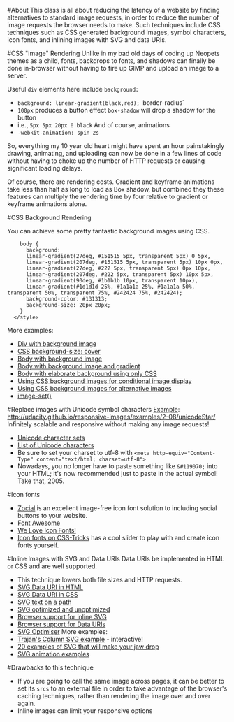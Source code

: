 #About
This class is all about reducing the latency of a website by finding alternatives to standard image requests, in order to reduce the number of image requests the browser needs to make. Such techniques include CSS techniques such as CSS generated background images, symbol characters, icon fonts, and inlining images with SVG and data URIs.

#CSS "Image" Rendering
Unlike in my bad old days of coding up Neopets themes as a child, fonts, backdrops to fonts, and shadows can finally be done in-browser without having to fire up GIMP and upload an image to a server.

Useful `div` elements here include `background:`
* `background: linear-gradient(black,red);
`border-radius`
* `100px` produces a button effect
`box-shadow` will drop a shadow for the button
* i.e., `5px 5px 20px 0 black`
And of course, animations
* `-webkit-animation: spin 2s`

So, everything my 10 year old heart might have spent an hour painstakingly drawing, animating, and uploading can now be done in a few lines of code without having to choke up the number of HTTP requests or causing significant loading delays.

Of course, there are rendering costs. Gradient and keyframe animations take less than half as long to load as Box shadow, but combined they these features can multiply the rendering time by four relative to gradient or keyframe animations alone.

#CSS Background Rendering

You can achieve some pretty fantastic background images using CSS.

[Example]: http://udacity.github.io/responsive-images/examples/2-06/bodyWithElaboratePatternPureCSS/ 

```<style>
    body {
      background:
      linear-gradient(27deg, #151515 5px, transparent 5px) 0 5px,
      linear-gradient(207deg, #151515 5px, transparent 5px) 10px 0px,
      linear-gradient(27deg, #222 5px, transparent 5px) 0px 10px,
      linear-gradient(207deg, #222 5px, transparent 5px) 10px 5px,
      linear-gradient(90deg, #1b1b1b 10px, transparent 10px),
      linear-gradient(#1d1d1d 25%, #1a1a1a 25%, #1a1a1a 50%, transparent 50%, transparent 75%, #242424 75%, #242424);
      background-color: #131313;
      background-size: 20px 20px;
    }
  </style>
  ```

More examples:
* [Div with background image](http://udacity.github.io/responsive-images/examples/2-06/divWithBackgroundImage)
* [CSS background-size: cover](http://udacity.github.io/responsive-images/examples/2-06/backgroundSizeCover)
* [Body with background image](http://udacity.github.io/responsive-images/examples/2-06/bodyWithBackgroundImage)
* [Body with background image and gradient](http://udacity.github.io/responsive-images/examples/2-06/bodyWithBackgroundImageAndGradient)
* [Body with elaborate background using only CSS](http://udacity.github.io/responsive-images/examples/2-06/bodyWithElaboratePatternPureCSS)
* [Using CSS background images for conditional image display](http://udacity.github.io/responsive-images/examples/2-06/backgroundImageConditional)
* [Using CSS background images for alternative images](http://udacity.github.io/responsive-images/examples/2-06/backgroundImageAlternative)
* [image-set()](http://udacity.github.io/responsive-images/examples/2-06/imageSet)

#Replace images with Unicode symbol characters
[Example]: http://udacity.github.io/responsive-images/examples/2-08/unicodeStar/
Infinitely scalable and responsive without making any image requests!
* [Unicode character sets](http://unicode-table.com/en/sets/)
* [List of Unicode characters](http://en.wikipedia.org/wiki/List_of_Unicode_characters)
* Be sure to set your charset to utf-8 with `<meta http-equiv="Content-Type" content="text/html; charset=utf-8">`
* Nowadays, you no longer have to paste something like `&#119070;` into your HTML; it's now recommended just to paste in the actual symbol! Take that, 2005.

#Icon fonts
* [Zocial](http://zocial.smcllns.com/) is an excellent image-free icon font solution to including social buttons to your website.
* [Font Awesome](http://fortawesome.github.io/Font-Awesome/)
* [We Love Icon Fonts!](http://weloveiconfonts.com/)
* [Icon fonts on CSS-Tricks](https://css-tricks.com/examples/IconFont/) has a cool slider to play with and create icon fonts yourself.

#Inline Images with SVG and Data URIs
Data URIs be implemented in HTML or CSS and are well supported.
* This technique lowers both file sizes and HTTP requests.
* [SVG Data URI in HTML](http://udacity.github.io/responsive-images/examples/2-11/svgDataUri)
* [SVG Data URI in CSS](http://udacity.github.io/responsive-images/examples/2-11/svgDataUriCss)
* [SVG text on a path](http://udacity.github.io/responsive-images/examples/2-11/svgTextOnAPath)
* [SVG optimized and unoptimized](http://udacity.github.io/responsive-images/examples/2-11/svgUnoptimisedAndOptimised)
* [Browser support for inline SVG](http://caniuse.com/#feat=svg-html5)
* [Browser support for Data URIs](http://caniuse.com/datauri)
* [SVG Optimiser](http://petercollingridge.appspot.com/svg-optimiser)
More examples:
* [Trajan's Column SVG example](http://upload.wikimedia.org/wikipedia/commons/6/6c/Trajans-Column-lower-animated.svg) - interactive!
* [20 examples of SVG that will make your jaw drop](http://www.creativebloq.com/design/examples-svg-7112785)
* [SVG animation examples](http://codepen.io/chrisgannon/)

#Drawbacks to this technique
* If you are going to call the same image across pages, it can be better to set its `srcs` to an external file in order to take advantage of the browser's caching techniques, rather than rendering the image over and over again.
* Inline images can limit your responsive options
